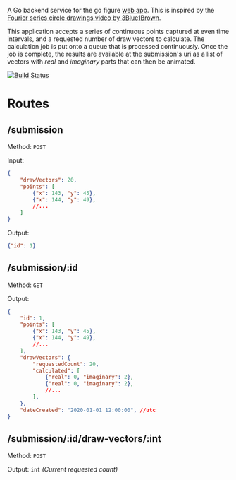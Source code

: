 A Go backend service for the go figure [web app](https://github.com/ImparaAI/go-figure-web). This is inspired by the [Fourier series circle drawings video by 3Blue1Brown](https://www.youtube.com/watch?v=r6sGWTCMz2k).

This application accepts a series of continuous points captured at even time intervals, and a requested number of draw vectors to calculate. The calculation job is put onto a queue that is processed continuously. Once the job is complete, the results are available at the submission's uri as a list of vectors with *real* and *imaginary* parts that can then be animated.

[![Build Status](https://travis-ci.org/ImparaAI/go-figure-api.png?branch=master)](https://travis-ci.org/ImparaAI/go-figure-api)

# Routes

## /submission
Method: `POST`

Input:

```json
{
	"drawVectors": 20,
	"points": [
		{"x": 143, "y": 45},
		{"x": 144, "y": 49},
		//...
	]
}
```

Output:

```json
{"id": 1}
```

## /submission/:id
Method: `GET`

Output:

```json
{
	"id": 1,
	"points": [
		{"x": 143, "y": 45},
		{"x": 144, "y": 49},
		//...
	],
	"drawVectors": {
		"requestedCount": 20,
		"calculated": [
			{"real": 0, "imaginary": 2},
			{"real": 0, "imaginary": 2},
			//...
		],
	},
	"dateCreated": "2020-01-01 12:00:00", //utc
}
```

## /submission/:id/draw-vectors/:int
Method: `POST`

Output: `int` *(Current requested count)*